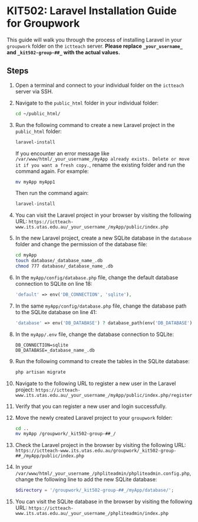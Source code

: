 # KIT502: Laravel Installation Guide for Groupwork

This guide will walk you through the process of installing Laravel in your `groupwork` folder on the `ictteach` server.
**Please replace `_your_username_` and `_kit502-group-##_` with the actual values.**

## Steps

1. Open a terminal and connect to your individual folder on the `ictteach` server via SSH.

2. Navigate to the `public_html` folder in your individual folder:
    ```bash
    cd ~/public_html/
    ```
3. Run the following command to create a new Laravel project in the `public_html` folder:
    ```bash
    laravel-install
    ```
    If you encounter an error message like `/var/www/html/_your_username_/myApp already exists. Delete or move it if you want a fresh copy.`, rename the existing folder and run the command again. For example:
    ```bash
    mv myApp myApp1
    ```
    Then run the command again:
    ```bash
    laravel-install
    ```
4. You can visit the Laravel project in your browser by visiting the following URL: `https://ictteach-www.its.utas.edu.au/_your_username_/myApp/public/index.php`
5. In the new Laravel project, create a new SQLite database in the `database` folder and change the permission of the database file:

    ```bash
    cd myApp
    touch database/_database_name_.db
    chmod 777 database/_database_name_.db
    ```

6. In the `myApp/config/database.php` file, change the default database connection to SQLite on line 18:

    ```php
    'default' => env('DB_CONNECTION', 'sqlite'),
    ```

7. In the same `myApp/config/database.php` file, change the database path to the SQLite database on line 41:

    ```php
    'database' => env('DB_DATABASE') ? database_path(env('DB_DATABASE')) : null,
    ```

8. In the `myApp/.env` file, change the database connection to SQLite:

    ```env
    DB_CONNECTION=sqlite
    DB_DATABASE=_database_name_.db
    ```

9. Run the following command to create the tables in the SQLite database:

    ```bash
    php artisan migrate
    ```

10. Navigate to the following URL to register a new user in the Laravel project: `https://ictteach-www.its.utas.edu.au/_your_username_/myApp/public/index.php/register`

11. Verify that you can register a new user and login successfully.

12. Move the newly created Laravel project to your `groupwork` folder:

    ```bash
    cd ..
    mv myApp /groupwork/_kit502-group-##_/
    ```

13. Check the Laravel project in the browser by visiting the following URL: `https://ictteach-www.its.utas.edu.au/groupwork/_kit502-group-##_/myApp/public/index.php`

14. In your `/var/www/html/_your_username_/phpliteadmin/phpliteadmin.config.php`, change the following line to add the new SQLite database:

    ```php
    $directory = '/groupwork/_kit502-group-##_/myApp/database/';
    ```

15. You can visit the SQLite database in the browser by visiting the following URL: `https://ictteach-www.its.utas.edu.au/_your_username_/phpliteadmin/index.php`
